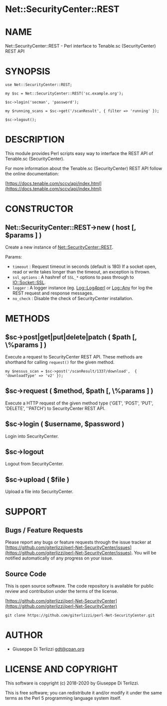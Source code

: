 # Net::SecurityCenter::REST
# NAME

Net::SecurityCenter::REST - Perl interface to Tenable.sc (SecurityCenter) REST API

# SYNOPSIS

    use Net::SecurityCenter::REST;

    my $sc = Net::SecurityCenter::REST('sc.example.org');

    $sc->login('secman', 'password');

    my $running_scans = $sc->get('/scanResult', { filter => 'running' });

    $sc->logout();

# DESCRIPTION

This module provides Perl scripts easy way to interface the REST API of Tenable.sc
(SecurityCenter).

For more information about the Tenable.sc (SecurityCenter) REST API follow the online documentation:

[https://docs.tenable.com/sccv/api/index.html](https://docs.tenable.com/sccv/api/index.html)

# CONSTRUCTOR

## Net::SecurityCenter::REST->new ( host \[, $params \] )

Create a new instance of [Net::SecurityCenter::REST](https://metacpan.org/pod/Net%3A%3ASecurityCenter%3A%3AREST).

Params:

- `timeout` : Request timeout in seconds (default is 180) If a socket open,
read or write takes longer than the timeout, an exception is thrown.
- `ssl_options` : A hashref of `SSL_*` options to pass through to [IO::Socket::SSL](https://metacpan.org/pod/IO%3A%3ASocket%3A%3ASSL).
- `logger` : A logger instance (eg. [Log::Log4perl](https://metacpan.org/pod/Log%3A%3ALog4perl) or [Log::Any](https://metacpan.org/pod/Log%3A%3AAny) for log
the REST request and response messages.
- `no_check` : Disable the check of SecurityCenter installation.

# METHODS

## $sc->post|get|put|delete|patch ( $path \[, \\%params \] )

Execute a request to SecurityCenter REST API. These methods are shorthand for
calling `request()` for the given method.

    my $nessus_scan = $sc->post('/scanResult/1337/download',  { 'downloadType' => 'v2' });

## $sc->request ( $method, $path \[, \\%params \] )

Execute a HTTP request of the given method type ('GET', 'POST', 'PUT', 'DELETE',
''PATCH') to SecurityCenter REST API.

## $sc->login ( $username, $password )

Login into SecurityCenter.

## $sc->logout

Logout from SecurityCenter.

## $sc->upload ( $file )

Upload a file into SecurityCenter.

# SUPPORT

## Bugs / Feature Requests

Please report any bugs or feature requests through the issue tracker
at [https://github.com/giterlizzi/perl-Net-SecurityCenter/issues](https://github.com/giterlizzi/perl-Net-SecurityCenter/issues).
You will be notified automatically of any progress on your issue.

## Source Code

This is open source software.  The code repository is available for
public review and contribution under the terms of the license.

[https://github.com/giterlizzi/perl-Net-SecurityCenter](https://github.com/giterlizzi/perl-Net-SecurityCenter)

    git clone https://github.com/giterlizzi/perl-Net-SecurityCenter.git

# AUTHOR

- Giuseppe Di Terlizzi <gdt@cpan.org>

# LICENSE AND COPYRIGHT

This software is copyright (c) 2018-2020 by Giuseppe Di Terlizzi.

This is free software; you can redistribute it and/or modify it under
the same terms as the Perl 5 programming language system itself.
